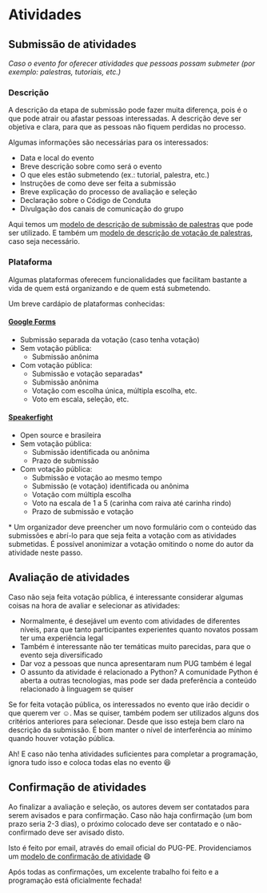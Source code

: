 # Atividades

## Submissão de atividades

*Caso o evento for oferecer atividades que pessoas possam submeter (por exemplo: palestras, tutoriais, etc.)*

### Descrição

A descrição da etapa de submissão pode fazer muita diferença, pois é o que pode atrair ou afastar pessoas interessadas. A descrição deve ser objetiva e clara, para que as pessoas não fiquem perdidas no processo.

Algumas informações são necessárias para os interessados:

- Data e local do evento
- Breve descrição sobre como será o evento
- O que eles estão submetendo (ex.: tutorial, palestra, etc.)
- Instruções de como deve ser feita a submissão
- Breve explicação do processo de avaliação e seleção
- Declaração sobre o Código de Conduta
- Divulgação dos canais de comunicação do grupo

Aqui temos um [modelo de descrição de submissão de palestras](languages/portuguese/arquivos/modelos/DESCRICAO-SUBMISSAO-PALESTRAS.md) que pode ser utilizado. E também um [modelo de descrição de votação de palestras](languages/portuguese/arquivos/modelos/DESCRICAO-VOTACAO-PALESTRAS.md), caso seja necessário.

### Plataforma

Algumas plataformas oferecem funcionalidades que facilitam bastante a vida de quem está organizando e de quem está submetendo.

Um breve cardápio de plataformas conhecidas:

#### [Google Forms](https://docs.google.com/forms)
- Submissão separada da votação (caso tenha votação)
- Sem votação pública:
    - Submissão anônima
- Com votação pública:
    - Submissão e votação separadas\*
    - Submissão anônima
    - Votação com escolha única, múltipla escolha, etc.
    - Voto em escala, seleção, etc. 

#### [Speakerfight](https://speakerfight.com/events/create/)
- Open source e brasileira
- Sem votação pública:
    - Submissão identificada ou anônima
    - Prazo de submissão
- Com votação pública:
    - Submissão e votação ao mesmo tempo
    - Submissão (e votação) identificada ou anônima
    - Votação com múltipla escolha
    - Voto na escala de 1 a 5 (carinha com raiva até carinha rindo)
    - Prazo de submissão e votação

\* Um organizador deve preencher um novo formulário com o conteúdo das submissões e abrí-lo para que seja feita a votação com as atividades submetidas. É possível anonimizar a votação omitindo o nome do autor da atividade neste passo.

## Avaliação de atividades

Caso não seja feita votação pública, é interessante considerar algumas coisas na hora de avaliar e selecionar as atividades:
- Normalmente, é desejável um evento com atividades de diferentes níveis, para que tanto participantes experientes quanto novatos possam ter uma experiência legal
- Também é interessante não ter temáticas muito parecidas, para que o evento seja diversificado
- Dar voz a pessoas que nunca apresentaram num PUG também é legal
- O assunto da atividade é relacionado a Python? A comunidade Python é aberta a outras tecnologias, mas pode ser dada preferência a conteúdo relacionado à linguagem se quiser


Se for feita votação pública, os interessados no evento que irão decidir o que querem ver :relaxed:. Mas se quiser, também podem ser utilizados alguns dos critérios anteriores para selecionar. Desde que isso esteja bem claro na descrição da submissão. É bom manter o nível de interferência ao mínimo quando houver votação pública.

Ah! E caso não tenha atividades suficientes para completar a programação, ignora tudo isso e coloca todas elas no evento :laughing:

## Confirmação de atividades

Ao finalizar a avaliação e seleção, os autores devem ser contatados para serem avisados e para confirmação. Caso não haja confirmação (um bom prazo seria 2-3 dias), o próximo colocado deve ser contatado e o não-confirmado deve ser avisado disto.

Isto é feito por email, através do email oficial do PUG-PE. Providenciamos um [modelo de confirmação de atividade](languages/portuguese/arquivos/modelos/EMAIL-CONFIRMACAO-ATIVIDADE.md) :smile:

Após todas as confirmações, um excelente trabalho foi feito e a programação está oficialmente fechada!

